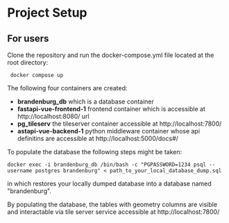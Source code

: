 # Project Setup

## For users

Clone the repository and run the docker-compose.yml file located at the root directory:

```
 docker compose up
```

The following four containers are created:

- **brandenburg_db**  which is a database container
- **fastapi-vue-frontend-1**  frontend container which is accessible at http://localhost:8080/ url
- **pg_tileserv** the tileserver container accessible at http://localhost:7800/ 
- **astapi-vue-backend-1** python middleware container whose api definitins are accessible at http://localhost:5000/docs#/

To populate the database the following steps might be taken:

```
docker exec -i brandenburg_db /bin/bash -c "PGPASSWORD=1234 psql --username postgres brandenburg" < path_to_your_local_database_dump.sql
```
in which restores your locally dumped database into a database named "brandenburg".

By populating the database, the tables with geometry columns are visible and interactable via tile server service accessible at http://localhost:7800/ 
